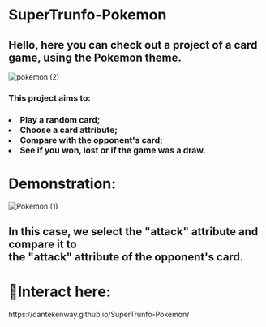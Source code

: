 # SuperTrunfo-Pokemon
<h2>
Hello, here you can check out a project of a card game, using the Pokemon theme.</h2>



![pokemon (2)](https://user-images.githubusercontent.com/98707071/160222564-1d5ecb51-8700-4aaa-8c4f-aa74ff881ee9.png)
<h3>This project aims to:</h3>
<h3><li>Play a random card;</li>
<li>Choose a card attribute;</li>
<li>Compare with the opponent's card;</li>
<li>See if you won, lost or if the game was a draw.</li></h3>

<h1>Demonstration:</h1>

![Pokemon (1)](https://user-images.githubusercontent.com/98707071/160252505-70bcf6cd-07e6-4650-992c-094726694ddf.gif)
<h2> In this case, we select the "attack" attribute and compare it to</br> the "attack" attribute of the opponent's card.</h2> 
<h1>🚀Interact here:</h1>
https://dantekenway.github.io/SuperTrunfo-Pokemon/

